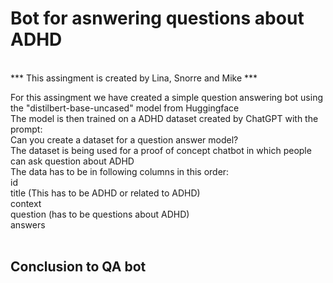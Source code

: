 # Bot for asnwering questions about ADHD <br>
<br>
*** This assingment is created by Lina, Snorre and Mike *** <br>

For this assingment we have created a simple question answering bot using the "distilbert-base-uncased" model from Huggingface <br>
The model is then trained on a ADHD dataset created by ChatGPT with the prompt: <br>
Can you create a dataset for a question answer model? <br>The dataset is being used for a proof of concept chatbot in which people can ask question about ADHD <br>
The data has to be in following columns in this order: <br>
id <br>
title (This has to be ADHD or related to ADHD) <br>
context <br>
question (has to be questions about ADHD) <br>
answers <br>
<br>



## Conclusion to QA bot <br>

